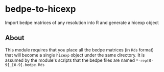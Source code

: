 # bedpe-to-hicexp #

Import bedpe matrices of any resolution into R and generate a hicexp object

## About ##

This module requires that you place all the bedpe matrices (in `Rds` format) that will become a single `hicexp` object under the same directory.
It is assumed by the module's scripts that the bedpe files are named `*-rep[0-9]_[0-9].bedpe.Rds` 

